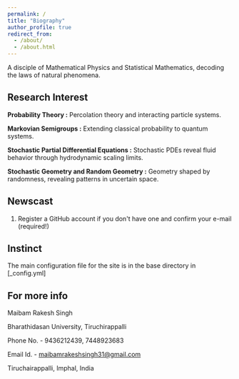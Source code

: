 ```yaml
---
permalink: /
title: "Biography"
author_profile: true
redirect_from: 
  - /about/
  - /about.html
---
```


A disciple of Mathematical Physics and Statistical Mathematics, decoding the laws of natural phenomena.

Research Interest
-------
**Probability Theory :** Percolation theory and interacting particle systems.

**Markovian Semigroups :** Extending classical probability to quantum systems.

**Stochastic Partial Differential Equations :** Stochastic PDEs reveal fluid behavior through hydrodynamic scaling limits.

**Stochastic Geometry and Random Geometry :** Geometry shaped by randomness, revealing patterns in uncertain space.

Newscast
-------
1. Register a GitHub account if you don't have one and confirm your e-mail (required!)

Instinct
------
The main configuration file for the site is in the base directory in [_config.yml]

For more info
------
Maibam Rakesh Singh

Bharathidasan University, Tiruchirappalli

Phone No. - 9436212439, 7448923683

Email Id. - maibamrakeshsingh31@gmail.com

Tiruchairappalli, Imphal, India
